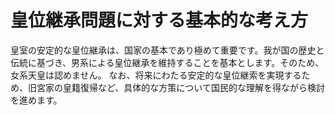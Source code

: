 # 皇位継承問題に対する基本的な考え方

皇室の安定的な皇位継承は、国家の基本であり極めて重要です。我が国の歴史と伝統に基づき、男系による皇位継承を維持することを基本とします。そのため、女系天皇は認めません。
なお、将来にわたる安定的な皇位継索を実現するため、旧宮家の皇籍復帰など、具体的な方策について国民的な理解を得ながら検討を進めます。